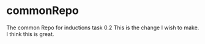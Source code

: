 # commonRepo
The common Repo for inductions task 0.2
This is the change I wish to make.
I think this is great.

